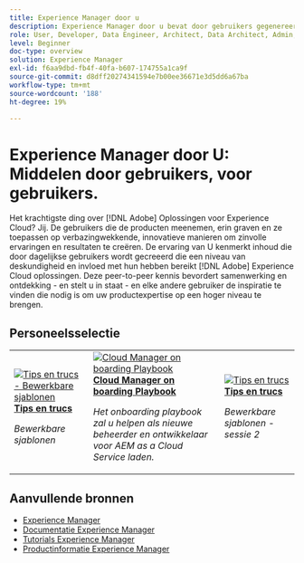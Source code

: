 ```yaml
---
title: Experience Manager door u
description: Experience Manager door u bevat door gebruikers gegenereerde inhoud. Die is gemaakt door dagelijkse gebruikers die in hun kennis van Adobe Experience Manager een niveau van deskundigheid en invloed hebben bereikt.
role: User, Developer, Data Engineer, Architect, Data Architect, Admin, Leader
level: Beginner
doc-type: overview
solution: Experience Manager
exl-id: f6aa9dbd-fb4f-40fa-b607-174755a1ca9f
source-git-commit: d8dff20274341594e7b00ee36671e3d5dd6a67ba
workflow-type: tm+mt
source-wordcount: '188'
ht-degree: 19%

---
```


# Experience Manager door U: Middelen door gebruikers, voor gebruikers.

Het krachtigste ding over [!DNL Adobe] Oplossingen voor Experience Cloud? Jij. De gebruikers die de producten meenemen, erin graven en ze toepassen op verbazingwekkende, innovatieve manieren om zinvolle ervaringen en resultaten te creëren. De ervaring van U kenmerkt inhoud die door dagelijkse gebruikers wordt gecreeerd die een niveau van deskundigheid en invloed met hun hebben bereikt [!DNL Adobe] Experience Cloud oplossingen. Deze peer-to-peer kennis bevordert samenwerking en ontdekking - en stelt u in staat - en elke andere gebruiker de inspiratie te vinden die nodig is om uw productexpertise op een hoger niveau te brengen.

<div id="recs-overview-body-1"></div>
<div id="recs-overview-body-2"></div>
<div id="recs-overview-body-3"></div>
<div id="recs-overview-body-4"></div>
<div id="recs-overview-body-5"></div>
<div id="recs-overview-body-6"></div>

<div id="staff-picks-section">

## Personeelsselectie

<table>
<tr>
  <td>
    <a href="/help/experience-manager/sites/expert-resources/champion-tips-1.md">
      <img alt="Tips en trucs - Bewerkbare sjablonen" src="https://video.tv.adobe.com/v/3409424?format=jpeg" />
    </a>
    <div>
      <a href="/help/experience-manager/sites/expert-resources/champion-tips-1.md">
    <strong>Tips en trucs</strong>
    </a>
    </div>
    <p>
    <em>Bewerkbare sjablonen</em>
    <p>
  </td>
  <td>
    <a href="/help/experience-manager/cloud-service/expert-resources/aem-champions/onboarding-playbook.md">
      <img alt="Cloud Manager on boarding Playbook" src="https://video.tv.adobe.com/v/3419299?format=jpeg" />
    </a>
    <div>
      <a href="/help/experience-manager/cloud-service/expert-resources/aem-champions/onboarding-playbook.md">
    <strong>Cloud Manager on boarding Playbook</strong>
    </a>
    </div>
    <p>
    <em>Het onboarding playbook zal u helpen als nieuwe beheerder en ontwikkelaar voor AEM as a Cloud Service laden.</em>
    <p>
  </td>
  <td>
    <a href="/help/experience-manager/sites/expert-resources/champion-tips-2.md">
      <img alt="Tips en trucs" src="https://video.tv.adobe.com/v/3409427?format=jpeg" />
    </a>
    <div>
      <a href="/help/experience-manager/sites/expert-resources/champion-tips-2.md">
    <strong>Tips en trucs</strong>
    </a>
    </div>
    <p>
    <em>Bewerkbare sjablonen - sessie 2</em>
    <p>
  </td>
</tr>
</table>

</div>

## Aanvullende bronnen

* [Experience Manager](https://experienceleaguecommunities.adobe.com/t5/adobe-experience-manager/ct-p/adobe-experience-manager-community)
* [Documentatie Experience Manager](https://experienceleague.adobe.com/docs/experience-manager-cloud-service.html)
* [Tutorials Experience Manager](https://experienceleague.adobe.com/docs/experience-manager-learn/aem-tutorials/overview.html)
* [Productinformatie Experience Manager](https://business.adobe.com/products/experience-manager/adobe-experience-manager.html)
